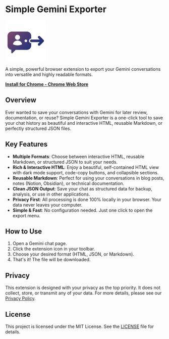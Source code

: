# Simple Gemini Exporter

![icon](icons/icon128.png)

A simple, powerful browser extension to export your Gemini conversations into versatile and highly readable formats.

[**Install for Chrome - Chrome Web Store**](あなたのChromeウェブストアのURL)

## Overview

Ever wanted to save your conversations with Gemini for later review, documentation, or reuse? Simple Gemini Exporter is a one-click tool to save your chat history as beautiful and interactive HTML, reusable Markdown, or perfectly structured JSON files.

## Key Features

- **Multiple Formats**: Choose between interactive HTML, reusable Markdown, or structured JSON to suit your needs.
- **Rich & Interactive HTML**: Enjoy a beautiful, self-contained HTML view with dark mode support, code-copy buttons, and collapsible sections.
- **Reusable Markdown**: Perfect for using your conversations in blog posts, notes (Notion, Obsidian), or technical documentation.
- **Clean JSON Output**: Save your chat as structured data for backup, analysis, or use in other applications.
- **Privacy First**: All processing is done 100% locally in your browser. Your data never leaves your computer.
- **Simple & Fast**: No configuration needed. Just one click to open the export menu.

## How to Use

1.  Open a Gemini chat page.
2.  Click the extension icon in your toolbar.
3.  Choose your desired format (HTML, JSON, or Markdown).
4.  That's it! The file will be downloaded.

## Privacy

This extension is designed with your privacy as the top priority. It does not collect, store, or transmit any of your data. For more details, please see our [Privacy Policy](あなたの公式サイトのプライバシーポリシーへのURL).

## License

This project is licensed under the MIT License. See the [LICENSE](LICENSE) file for details.
